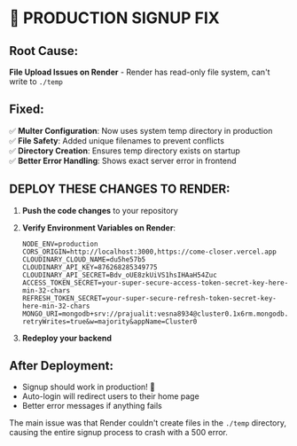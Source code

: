# 🚨 PRODUCTION SIGNUP FIX

## Root Cause:
**File Upload Issues on Render** - Render has read-only file system, can't write to `./temp`

## Fixed:
✅ **Multer Configuration**: Now uses system temp directory in production  
✅ **File Safety**: Added unique filenames to prevent conflicts  
✅ **Directory Creation**: Ensures temp directory exists on startup  
✅ **Better Error Handling**: Shows exact server error in frontend  

## DEPLOY THESE CHANGES TO RENDER:

1. **Push the code changes** to your repository
2. **Verify Environment Variables on Render**:
   ```
   NODE_ENV=production
   CORS_ORIGIN=http://localhost:3000,https://come-closer.vercel.app
   CLOUDINARY_CLOUD_NAME=du5he57b5
   CLOUDINARY_API_KEY=876268285349775
   CLOUDINARY_API_SECRET=Bdv_oUE8zkUiVS1hsIHAaH54Zuc
   ACCESS_TOKEN_SECRET=your-super-secure-access-token-secret-key-here-min-32-chars
   REFRESH_TOKEN_SECRET=your-super-secure-refresh-token-secret-key-here-min-32-chars
   MONGO_URI=mongodb+srv://prajualit:vesna8934@cluster0.1x6rm.mongodb.net/?retryWrites=true&w=majority&appName=Cluster0
   ```

3. **Redeploy your backend**

## After Deployment:
- Signup should work in production! 🎉
- Auto-login will redirect users to their home page
- Better error messages if anything fails

The main issue was that Render couldn't create files in the `./temp` directory, causing the entire signup process to crash with a 500 error.
